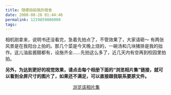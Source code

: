 ```yaml
---
title: 随便拍拍我的宿舍
date: 2008-08-28 01:44:46
permalink: 1219859086000
tags: 
---
```


相机刚拿来，说明书还没看完，急着先拍点了，不管效果了，大家请砸～
有两张风景是在我阳台上拍的。那几个菜是今天晚上烧的，一碗汤和几块猪排是我的拙作。这儿油盐酱醋都有，设施齐全……先拍这么多了，近几天内有空再到校园里拍拍。


<strong>另外，为达到更好的视觉效果，请点击每个相册下面的“浏览相片集”链接，就可以看到全屏尺寸的图片了，如果还不满足，可以直接跟我联系要原文件。</strong>


<simpleflickr set="72157606993276523"/><p style="text-align: center;"><a href="http://www.flickr.com/photos/yyqian/sets/72157606993276523/show" target="_blank">浏览该相片集</a></p>
